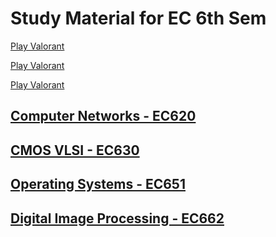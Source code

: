 # Study Material for EC 6th Sem


<div><a href="#">
    <p><span class="bg"></span><span class="base"></span><span class="text">Play Valorant</span></p></a><a class="white" href="#">
    <p><span class="bg"></span><span class="base"></span><span class="text">Play Valorant</span></p></a><a class="transparent" href="#">
    <p><span class="bg"></span><span class="base"></span><span class="text">Play Valorant</span></p></a></div>

<!-- ## [View Class Videos]({{ site.github.youtube_url }}) -->

## [Computer Networks - EC620](./EC620)
## [CMOS VLSI - EC630](./EC630)
## [Operating Systems - EC651](./EC651)
## [Digital Image Processing - EC662](./EC662)